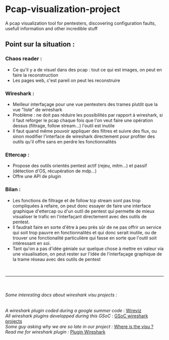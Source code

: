 <h1>Pcap-visualization-project</h1>

A pcap visualization tool for pentesters, discovering configuration faults, usefull information and other incredible stuff

<h2>Point sur la situation :</h2>

<h3>Chaos reader :</h3>

<ul>
<li>Ce qu'il y a de visuel dans des pcap : tout ce qui est images, on peut en faire la reconstruction</li>
<li>Les pages web, c'est pareil on peut les reconstruire</li>
</ul>

<h3>Wireshark :</h3>

<ul>
<li>Meilleur interfaçage pour une vue pentesters des trames plutôt que la vue "liste" de wireshark</li>
<li>Problème : ne doit pas réduire les possibilités par rapport à wireshark, si il faut reforger le pcap chaque fois que l'on veut faire une opération dessus (filtrage, follow stream...) l'outil est inutile</li>
<li>Il faut quand même pouvoir appliquer des filtres et suivre des flux, ou sinon modifier l'interface de wireshark directement pour profiter des outils qu'il offre sans en perdre les fonctionnalités</li>
</ul>

<h3>Ettercap :</h3>

<ul>
<li>Propose des outils orientés pentest actif (rejeu, mitm...) et passif (détection d'OS, récupération de mdp...)</li>
<li>Offre une API de plugin</li>
</ul>

<h3>Bilan :</h3>

<ul>
<li>Les fonctions de filtrage et de follow tcp stream sont pas trop compliquées à refaire, on peut donc essayer de faire une interface graphique d'ettercap ou d'un outil de pentest qui permette de mieux visualiser le trafic en l'interfaçant directement avec des outils de pentest.</li>
<li>Il faudrait faire en sorte d'être à peu près sûr de ne pas offrir un service qui soit trop pauvre en fonctionnalités et qui donc serait inutile, ou de trouver une fonctionalité particulière qui fasse en sorte que l'outil soit intéressant en soi.</li>
<li>Tant qu'on a pas d'idée géniale sur quelque chose à mettre en valeur via une visualisation, on peut rester sur l'idée de l'interfaçage graphique de la trame réseau avec des outils de pentest</li>
</ul>

<br><hr><br>

<h6>Some interesting docs about wireshark visu projects :</h6>
<i>A wireshark plugin coded during a google summer code : </i><a href="https://www.wireshark.org/lists/wireshark-dev/201107/msg00218.html">Wireviz</a>
<br>
<i>All wireshark plugins developped during this GSoC : </i><a href="https://www.honeynet.org/node/716">GSoC wireshark projects</a>
<br>
<i>Some guy asking why we are so late in our project : </i><a href="https://ask.wireshark.org/questions/9884/data-visualization-options-in-wireshark">Where is the visu ?</a>
<br>
<i>Read me for wireshark plugin : </i><a href="https://code.wireshark.org/review/gitweb?p=wireshark.git;a=blob_plain;f=doc/README.plugins">Plugin Wireshark</a>
<br>
